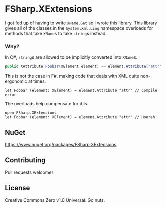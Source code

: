# FSharp.XExtensions

I got fed up of having to write `XName.Get` so I wrote this library.
This library gives all of the classes in the `System.Xml.Linq` namespace overloads for methods that take `XName`s to take `string`s instead.

### Why?

In C#, `string`s are allowed to be implicitly converted into `XName`s.
```c#
public XAttribute Foobar(XElement element) => element.Attribute("attr" /* implict conversion */);
```
This is not the case in F#, making code that deals with XML quite non-ergonomic at times.
```f#
let Foobar (element: XElement) = element.Attribute "attr" // Compile error
```
The overloads help compensate for this.
```f#
open FSharp.XExtensions
let Foobar (element: XElement) = element.Attribute "attr" // Hoorah!
```

## NuGet

https://www.nuget.org/packages/FSharp.XExtensions

## Contributing

Pull requests welcome!

## License

Creative Commons Zero v1.0 Universal. Go nuts.
